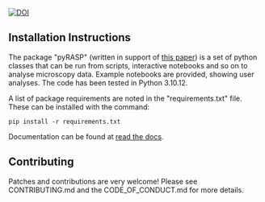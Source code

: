 
[![DOI](https://zenodo.org/badge/DOI/10.5281/zenodo.10932778.svg)](https://doi.org/10.5281/zenodo.10932778)



## Installation Instructions

The package "pyRASP" (written in support of [this paper](https://doi.org/10.1021/acs.jpcb.4c00174)) is a set of python classes that can be run from scripts, interactive notebooks and so on to analyse microscopy data. Example notebooks are provided, showing user analyses. The code has been tested in Python 3.10.12.

A list of package requirements are noted in the "requirements.txt" file. These can be installed with the command:

`pip install -r requirements.txt`

Documentation can be found at [read the docs](https://pyrasp.readthedocs.io/).

## Contributing

Patches and contributions are very welcome! Please see CONTRIBUTING.md and the CODE_OF_CONDUCT.md for more details.
